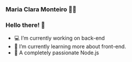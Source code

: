 ### Maria Clara Monteiro :woman_technologist:

### Hello there! :raising_hand:

- :computer: I’m currently working on back-end
- 🌱 I’m currently learning more about front-end.
- :green_heart: A completely passionate Node.js




